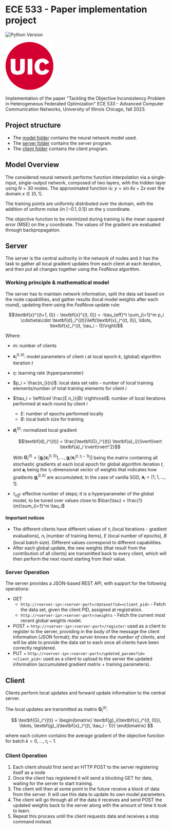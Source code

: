 # ECE 533 - Paper implementation project

![Python Version](https://img.shields.io/badge/python-3.10-informational?style=flat&logo=python&logoColor=white)

<!-- markdownlint-disable MD033 -->
<img src="./assets/University_of_Illinois_at_Chicago_circle_logo.png" alt="drawing" width="150"/>
<!-- markdownlint-enable MD033 -->

Implementation of the paper "Tackling the Objective Inconsistency Problem in Heterogeneous Federated Optimization" ECE 533 - Advanced Computer Communication Networks, University of Illinois Chicago, fall 2023.

## Project structure

* The [model folder](./model) contains the neural network model used.
* The [server folder](./server) contains the server program.
* The [client folder](./client) contains the client program.

## Model Overview

The considered neural network performs function interpolation via a single-input, single-output network, composed of two layers, with the hidden layer using $N=30$ nodes.
The approximated function is: $y = \sin{4x} + 2x$ over the domain $x \in [0, 1]$.

The training points are uniformly distributed over the domain, with the addition of uniform noise (in $[-0.1, 0.1]$) on the y coordinate.

The objective function to be minimized during training is the mean squared error (MSE) on the $y$ coordinate.
The values of the gradient are evaluated through backpropagation.

## Server

The server is the central authority in the network of nodes and it has the task to gather all local gradient updates from each client at each iteration, and then put all changes together using the *FedNova* algorithm.

### Working principle & mathematical model

The server has to maintain network information, split the data set based on the node capabilities, and gather results (local model weights after each round), updating them using the *FedNova* update rule:

$$\textbf{x}^{(t+1, 0)} - \textbf{x}^{(t, 0)} = -\tau_{eff}^t \sum_{i=1}^m p_i \cdot\eta\cdot \textbf{d}_i^{(t)}\left(\textbf{x}_i^{(t, 0)}, \ldots, \textbf{x}_i^{(t, \tau_i - 1)}\right)$$

Where:

* $m$: number of clients
* $\textbf{x}_i^{(t, k)}$: model parameters of client $i$ at local epoch $k$, (global) algorithm iteration $t$
* $\eta$: learning rate (hyperparameter)
* $p_i = \frac{n_i}{n}$: local data set ratio - number of local training elements/number of total training elements for client $i$
* $\tau_i = \left\lceil \frac{E n_i}{B} \right\rceil$: number of local iterations performed at each round by client $i$
  * $E$: number of epochs performed locally
  * $B$: local batch size for training
* $\textbf{d}_i^{(t)}$: normalized local gradient
  
  $$\textbf{d}_i^{(t)} = \frac{\textbf{G}_i^{(t)} \textbf{a}_i}{\lvert\lvert \textbf{a}_i \rvert\rvert^2}$$

  With $\textbf{G}_i^{(t)} = \left[\textbf{g}_i(\textbf{x}_i^{(t, 0)}), \ldots, \textbf{g}_i(\textbf{x}_i^{(t, \tau_i - 1)})\right]$ being the matrix containing all stochastic gradients at each local epoch for global algorithm iteration $t$, and $\textbf{a}_i$ being the $\tau_i$-dimensional vector of weights that indicates how gradients $\textbf{g}_i^{(t, k)}$ are accumulated;
  In the case of vanilla SGD, $\textbf{a}_i = \left[1, 1, \ldots, 1\right]$.
* $\tau_{eff}$: effective number of steps; it is a hyperparameter of the global model, to be tuned over values close to $\bar{\tau} = \frac{1}{m}\sum_{i=1}^m \tau_i$

#### Important notices

* The different clients have different values of $\tau_i$ (local iterations - gradient evaluations), $n_i$ (number of training items), $E$ (local number of epochs), $B$ (local batch size).
  Different values correspond to different capabilities.
* After each global update, the new weights (that result from the contribution of all clients) are transmitted back to every client, which will then perform the next round starting from their value.

### Server Operation

The server provides a JSON-based REST API, with support for the following operations:

* GET
  * `http://<server-ip>:<server-port>/dataset?id=<client_pid>` - Fetch the data set, given the client PID, assigned at registration.
  * `http://<server-ip>:<server-port>/weights` - Fetch the current most recent global weights model.
* POST + `http://<server-ip>:<server-port>/register`: used as a client to register to the server, providing in the body of the message the client information (JSON format); *the server knows the number of clients*, and will be able to provide the data set to each once all clients have been correctly registered.
* PUT + `http://<server-ip>:<server-port>/updated_params?id=<client_pid>`: used as a client to upload to the server the updated information (accumulated gradient matrix + training parameters).

## Client

Clients perform local updates and forward update information to the central server.

The local updates are transmitted as matrix $\textbf{G}_i^{(t)}$.

$$
\textbf{G}_i^{(t)} = \begin{bmatrix}
\textbf{g}_i(\textbf{x}_i^{(t, 0)}), \ldots, \textbf{g}_i(\textbf{x}_i^{(t, \tau_i - 1)})
\end{bmatrix}
$$

where each column contains the average gradient of the objective function for batch $k = 0, \ldots, \tau_i - 1$.

### Client Operation

1. Each client should first send an HTTP POST to the server registering itself as a node
2. Once the client has registered it will send a blocking GET for data, waiting for the server to start training.
3. The client will then at some point in the future receive a block of data from the server. It will use this data to update its own model parameters.
4. The client will go through all of the data it receives and send POST the updated weights back to the server along with the amount of time it took to learn.
5. Repeat this process until the client requests data and receives a stop command instead.
